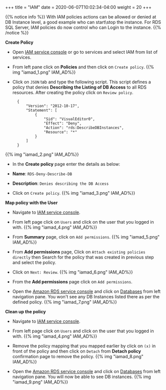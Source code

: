 +++
title = "IAM"
date = 2020-06-07T10:02:34-04:00
weight = 20
+++


{{% notice info %}}
With IAM policies actions can be allowed or denied at DB Instance level, a good example who can start\stop the instance. For RDS SQL Server, IAM policies do now control who can Login to the instance.
{{% /notice %}}

**Create Policy**

* Open [IAM service console](https://console.aws.amazon.com/iam/home?region=us-east-1#/home) or go to services and select IAM from list of services.

* From left pane click on **Policies** and then click on `Create policy`.
{{% img "iamad_1.png" IAM_AD%}}

* Click on `JSON` tab and type the following script. This script defines a policy that denies **Describing the Listing of DB Access** to all RDS resources. After creating the policy click on `Review policy`.


        {
            "Version": "2012-10-17",
            "Statement": [
                {
                    "Sid": "VisualEditor0",
                    "Effect": "Deny",
                    "Action": "rds:DescribeDBInstances",
                    "Resource": "*"
                }
            ]
        }
{{% img "iamad_2.png" IAM_AD%}}

* In the **Create policy** page enter the details as below:

* **Name**: `RDS-Deny-Describe-DB`

* **Description**: `Denies describing the DB Access`

* Click on `Create policy`.
{{% img "iamad_3.png" IAM_AD%}}

**Map policy with the User**

* Navigate to [IAM service console](https://console.aws.amazon.com/iam/home?region=us-east-1#/home).

* From left page click on `Users` and click on the user that you logged in with.
{{% img "iamad_4.png" IAM_AD%}}

* From **Summary** page, click on `Add permissions`.
{{% img "iamad_5.png" IAM_AD%}}

* From **Add permissions** page, Click on `Attach existing policies directly` then Search for the policy that was created in previous step and select the policy.

* Click on `Next: Review`.
{{% img "iamad_6.png" IAM_AD%}}

* From the **Add permissions** page click on `Add permissions`.

* Open the [Amazon RDS  service console](https://console.aws.amazon.com/rds/home?region=us-east-1) and click on [Databases](https://console.aws.amazon.com/rds/home?region=us-east-1#databases:) from left navigation pane. You won't see any DB Instances listed there as per the defined policy.
{{% img "iamad_7.png" IAM_AD%}}

**Clean up the policy**

* Navigate to [IAM service console](https://console.aws.amazon.com/iam/home?region=us-east-1#/home).

* From left page click on `Users` and click on the user that you logged in with.
{{% img "iamad_4.png" IAM_AD%}}

* Remove the policy mapping that you mapped earlier by click on `(x)` in front of the policy and then click on `Detach` from **Detach policy** confirmation page to remove the policy.
{{% img "iamad_8.png" IAM_AD%}}

* Open the [Amazon RDS  service console](https://console.aws.amazon.com/rds/home?region=us-east-1) and click on [Databases](https://console.aws.amazon.com/rds/home?region=us-east-1#databases:) from left navigation pane. You will now be able to see DB instances.
{{% img "iamad_9.png" IAM_AD%}}










